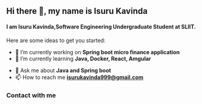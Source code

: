 
## Hi there 👋, my name is Isuru Kavinda
#### I am Isuru Kavinda,Software Engineering Undergraduate Student at SLIIT.


Here are some ideas to get you started:

- 🔭 I’m currently working on <b>Spring boot micro finance application</b>
- 🌱 I’m currently learning <b>Java, Docker, React, Amgular</b>
<!-- - 👯 I’m looking to collaborate on ... -->
<!-- - 🤔 I’m looking for help with ... -->
- 💬 Ask me about <b>Java and Spring boot</b>
- 📫 How to reach me <b>isurukavinda999@gmail.com</b>
<!-- - 😄 Pronouns: ... -->
<!-- - ⚡ Fun fact: ... -->

### Contact with me

